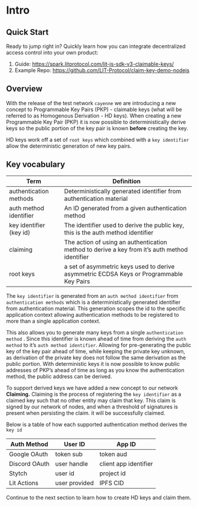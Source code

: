 # Intro

## Quick Start

Ready to jump right in? Quickly learn how you can integrate decentralized access control into your own product:

1. Guide: https://spark.litprotocol.com/lit-js-sdk-v3-claimable-keys/
4. Example Repo: https://github.com/LIT-Protocol/claim-key-demo-nodejs

## Overview

With the release of the test network `cayenne` we are introducing a new concept to Programmable Key Pairs (PKP) - claimable keys (what will be referred to as Homogenous Derivation - HD keys).  When creating a new Programmable Key Pair (PKP) it is now possible to deterministically derive keys so the public portion of the key pair is known **before** creating the key. 

HD keys work off a set of `root keys` which combined with a `key identifier` allow the deterministic generation of new key pairs.

## Key vocabulary 

| Term | Definition |
| --- | --- |
| authentication methods | Deterministically generated identifier from authentication material |
| auth method identifier | An ID generated from a given authentication method |
| key identifier (key id) | The identifier used to derive the public key, this is the auth method identifier |
| claiming | The action of using an authentication method to derive a key from it’s auth method identifier |
| root keys | a set of asymmetric keys used to derive asymmetric ECDSA Keys or Programmable Key Pairs |

The `key identifier` is generated from an `auth method identifier`  from `authentication methods` which is a deterministically generated identifier from authentication material. This generation scopes the id to the specific application context allowing authentication methods to be registered to more than a single application context. 

This also allows you to generate many keys from a single `authentication method` . Since this identifier is known ahead of time from deriving the  `auth method` to it’s `auth method identifier`.  Allowing for pre-generating the public key of the key pair ahead of time, while keeping the private key unknown, as derivation of the private key does not follow the same derivation as the public portion. 
With deterministic keys it is now possible to know public addresses of PKP’s ahead of time as long as you know the authentication method, the public address can be derived. 

To support derived keys we have added a new concept to our network **Claiming.**  Claiming is the process of registering the `key identifier` as a claimed key such that no other entity may claim that key.  This claim is signed by our network of nodes, and when a threshold of signatures is present when persisting the claim. it will be successfully claimed.


Below is a table of how each supported authentication method derives the `key id`

| Auth Method | User ID | App ID |
| --- | --- | --- |
| Google OAuth | token sub | token aud |
| Discord OAuth | user handle | client app identifier |
| Stytch | user id | project id |
| Lit Actions | user provided | IPFS CID |


Continue to the next section to learn how to create HD keys and claim them.
